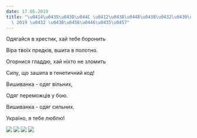 ```yaml
---
date: 17.05.2019
title: "\u0414\u0435\u043D\u044C \u0412\u0438\u0448\u0438\u0432\u0430\u043D\u043A\u0438\
  \ 2019 \u0432 \u043B\u0456\u0446\u0435\u0457"
---
```

Одягайся в хрестик, хай тебе боронить

Віра твоїх предків, вшита в полотно.

Огорнися гладдю, хай ніхто не зломить

Силу, що зашита в генетичний код!

Вишиванка - одяг вільних,

Одяг переможців у бою.

Вишиванка - одяг сильних.

Україно, я тебе люблю!

![](/files/день-вишиванки-2019--4виш2019.jpg)
![](/files/день-вишиванки-2019--2виш2019.jpg)
![](/files/день-вишиванки-2019--3виш2019.jpg)
![](/files/день-вишиванки-2019--1виш2019.jpg)